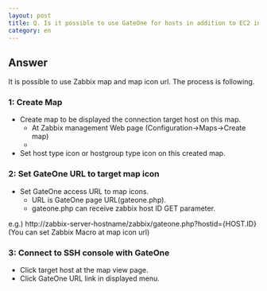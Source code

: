 ```yaml
---
layout: post
title: Q. Is it possible to use GateOne for hosts in addition to EC2 instance or vSphere VM?
category: en
---
```


## Answer

It is possible to use Zabbix map and map icon url.
The process is following.

### 1: Create Map

- Create map to be displayed the connection target host on this map.
  - At Zabbix management Web page (Configuration->Maps->Create map)
  - 
- Set host type icon or hostgroup type icon on this created map.

### 2: Set GateOne URL to target map icon  

- Set GateOne access URL to map icons.
  - URL is GateOne page URL(gateone.php).
  - gateone.php can receive zabbix host ID GET parameter.

e.g.) http://zabbix-server-hostname/zabbix/gateone.php?hostid={HOST.ID}  
(You can set Zabbix Macro at map icon url)

### 3: Connect to SSH console with GateOne

- Click target host at the map view page.
- Click GateOne URL link in displayed menu.

